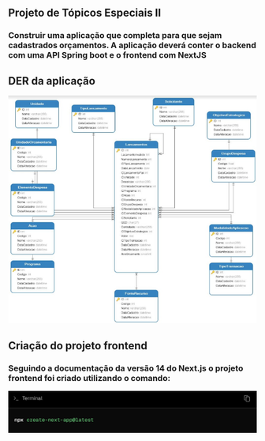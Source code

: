 ## Projeto de Tópicos Especiais II

### Construir uma aplicação que completa para que sejam cadastrados orçamentos. A aplicação deverá conter o backend com uma API Spring boot e o frontend com NextJS

## DER da aplicação
![DER-APP](image.png)

## Criação do projeto frontend

### Seguindo a documentação da versão 14 do Next.js o projeto frontend foi criado utilizando o comando:
![Alt text](image-1.png)